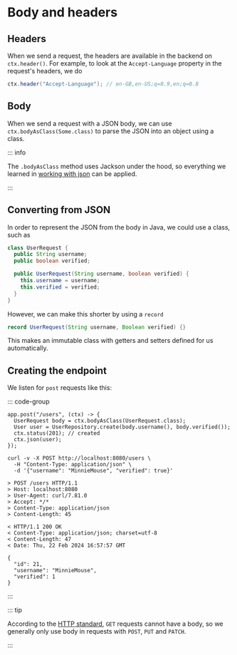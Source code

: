 # Body and headers

<Vimeo id="1012076918" />

## Headers

When we send a request, the headers are available in the backend on
`ctx.header()`. For example, to look at the `Accept-Language` property in the
request's headers, we do

```java
ctx.header("Accept-Language"); // en-GB,en-US;q=0.9,en;q=0.8
```

## Body

When we send a request with a JSON body, we can use
`ctx.bodyAsClass(Some.class)` to parse the JSON into an object using a class.

::: info

The `.bodyAsClass` method uses Jackson under the hood, so everything we learned
in [working with json](/java/working-with-json) can be applied.

:::

## Converting from JSON

In order to represent the JSON from the body in Java, we could use a class, such
as

```java
class UserRequest {
  public String username;
  public boolean verified;

  public UserRequest(String username, boolean verified) {
    this.username = username;
    this.verified = verified;
  }
}
```

However, we can make this shorter by using a `record`

```java
record UserRequest(String username, Boolean verified) {}
```

This makes an immutable class with getters and setters defined for us
automatically.

## Creating the endpoint

We listen for `post` requests like this:

::: code-group

```java{8-10,13-18} [server]
app.post("/users", (ctx) -> {
  UserRequest body = ctx.bodyAsClass(UserRequest.class);
  User user = UserRepository.create(body.username(), body.verified());
  ctx.status(201); // created
  ctx.json(user);
});
```

```bash{3} [client]
curl -v -X POST http://localhost:8080/users \
  -H "Content-Type: application/json" \
  -d '{"username": "MinnieMouse", "verified": true}'

> POST /users HTTP/1.1
> Host: localhost:8080
> User-Agent: curl/7.81.0
> Accept: */*
> Content-Type: application/json
> Content-Length: 45

< HTTP/1.1 200 OK
< Content-Type: application/json; charset=utf-8
< Content-Length: 47
< Date: Thu, 22 Feb 2024 16:57:57 GMT

{
  "id": 21,
  "username": "MinnieMouse",
  "verified": 1
}

```

:::

::: tip

According to the
[HTTP standard](https://www.rfc-editor.org/rfc/rfc9110.html#name-terminology-and-core-concep),
`GET` requests cannot have a body, so we generally only use body in requests
with `POST`, `PUT` and `PATCH`.

:::
